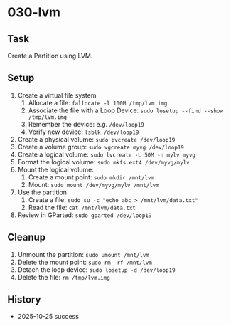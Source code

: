 # 030-lvm

## Task
Create a Partition using LVM.

## Setup
1. Create a virtual file system
	1. Allocate a file: `fallocate -l 100M /tmp/lvm.img`
	2. Associate the file with a Loop Device: `sudo losetup --find --show /tmp/lvm.img`
	3. Remember the device: e.g. `/dev/loop19`
	4. Verify new device: `lsblk /dev/loop19`
2. Create a physical volume: `sudo pvcreate /dev/loop19`
3. Create a volume group: `sudo vgcreate myvg /dev/loop19`
4. Create a logical volume: `sudo lvcreate -L 50M -n mylv myvg`
5. Format the logical volume: `sudo mkfs.ext4 /dev/myvg/mylv`
6. Mount the logical volume:
	1. Create a mount point: `sudo mkdir /mnt/lvm`
	2. Mount: `sudo mount /dev/myvg/mylv /mnt/lvm`
7. Use the partition
	1. Create a file: `sudo su -c "echo abc > /mnt/lvm/data.txt"`
	2. Read the file: `cat /mnt/lvm/data.txt`
8. Review in GParted: `sudo gparted /dev/loop19`

## Cleanup
1. Unmount the partition: `sudo umount /mnt/lvm`
2. Delete the mount point: `sudo rm -rf /mnt/lvm`
3. Detach the loop device: `sudo losetup -d /dev/loop19`
4. Delete the file: `rm /tmp/lvm.img`

## History
- 2025-10-25 success
